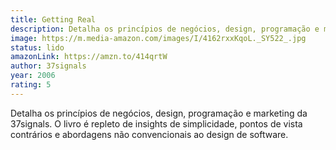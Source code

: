 ```yaml
---
title: Getting Real
description: Detalha os princípios de negócios, design, programação e marketing da 37signals. O livro é repleto de insights de simplicidade, pontos de vista contrários e abordagens não convencionais ao design de software.
image: https://m.media-amazon.com/images/I/4162rxxKqoL._SY522_.jpg
status: lido
amazonLink: https://amzn.to/414qrtW
author: 37signals
year: 2006
rating: 5
---
```


Detalha os princípios de negócios, design, programação e marketing da 37signals. O livro é repleto de insights de simplicidade, pontos de vista contrários e abordagens não convencionais ao design de software.